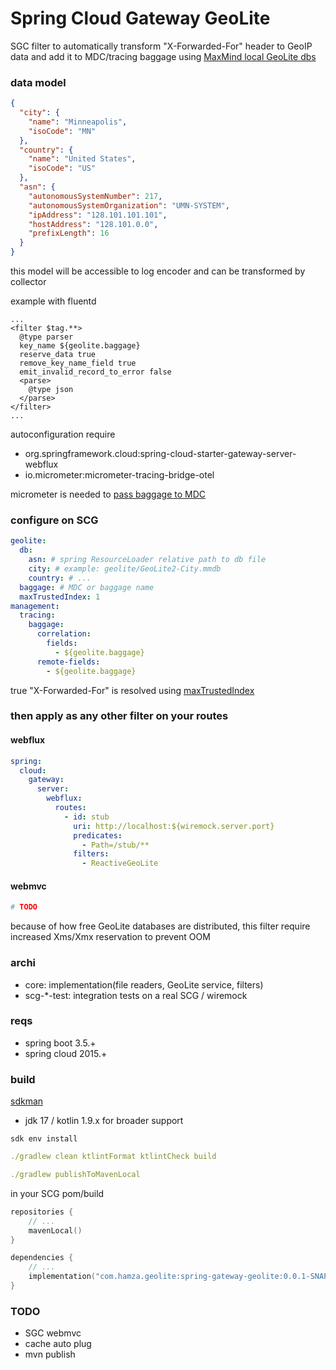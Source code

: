 # Spring Cloud Gateway GeoLite

SGC filter to automatically transform "X-Forwarded-For" header to GeoIP data and add it to MDC/tracing baggage
using [MaxMind local GeoLite dbs](https://github.com/P3TERX/GeoLite.mmdb)

### data model

```json
{
  "city": {
    "name": "Minneapolis",
    "isoCode": "MN"
  },
  "country": {
    "name": "United States",
    "isoCode": "US"
  },
  "asn": {
    "autonomousSystemNumber": 217,
    "autonomousSystemOrganization": "UMN-SYSTEM",
    "ipAddress": "128.101.101.101",
    "hostAddress": "128.101.0.0",
    "prefixLength": 16
  }
}
```

this model will be accessible to log encoder and can be transformed by collector

example with fluentd

```text
...
<filter $tag.**>
  @type parser
  key_name ${geolite.baggage}
  reserve_data true
  remove_key_name_field true
  emit_invalid_record_to_error false
  <parse>
    @type json
  </parse>
</filter>
...
```

autoconfiguration require

* org.springframework.cloud:spring-cloud-starter-gateway-server-webflux
* io.micrometer:micrometer-tracing-bridge-otel

micrometer is needed to [pass baggage to
MDC](https://docs.spring.io/spring-boot/reference/actuator/tracing.html#actuator.micrometer-tracing.baggage)

### configure on SCG

```yaml
geolite:
  db:
    asn: # spring ResourceLoader relative path to db file
    city: # example: geolite/GeoLite2-City.mmdb
    country: # ...
  baggage: # MDC or baggage name
  maxTrustedIndex: 1
management:
  tracing:
    baggage:
      correlation:
        fields:
          - ${geolite.baggage}
      remote-fields:
        - ${geolite.baggage}
```

true "X-Forwarded-For" is resolved
using [maxTrustedIndex](https://docs.spring.io/spring-cloud-gateway/reference/spring-cloud-gateway-server-webflux/request-predicates-factories.html#modifying-the-way-remote-addresses-are-resolved)

### then apply as any other filter on your routes

#### webflux

```yaml
spring:
  cloud:
    gateway:
      server:
        webflux:
          routes:
            - id: stub
              uri: http://localhost:${wiremock.server.port}
              predicates:
                - Path=/stub/**
              filters:
                - ReactiveGeoLite
```

#### webmvc

```yml
# TODO
```

because of how free GeoLite databases are distributed, this filter require increased Xms/Xmx reservation to prevent
OOM

### archi

* core: implementation(file readers, GeoLite service, filters)
* scg-*-test: integration tests on a real SCG / wiremock

### reqs

* spring boot 3.5.+
* spring cloud 2015.+

### build

[sdkman](https://sdkman.io)

* jdk 17 / kotlin 1.9.x for broader support

```shell
sdk env install
```

```yaml
./gradlew clean ktlintFormat ktlintCheck build
```

```yaml
./gradlew publishToMavenLocal
```

in your SCG pom/build

```kotlin
repositories {
    // ...
    mavenLocal()
}

dependencies {
    // ...
    implementation("com.hamza.geolite:spring-gateway-geolite:0.0.1-SNAPSHOT")
}
```

### TODO

- SGC webmvc
- cache auto plug
- mvn publish